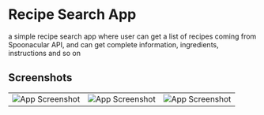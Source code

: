 # Recipe Search App

a simple recipe search app where user can get a list of recipes coming from Spoonacular API,
and can get complete information, ingredients, instructions and so on

## Screenshots

|                                                                                                                     |                                                                                                                   |                                                                                                                   |
|:-------------------------------------------------------------------------------------------------------------------:|:-----------------------------------------------------------------------------------------------------------------:|------------------------------------------------------------------------------------------------------------------:|
| ![App Screenshot](https://github.com/skniyajali/POS-Application/blob/main/app/src/main/assets/screenshots/main.png) | ![App Screenshot](https://github.com/skniyajali/POS-Application/blob/main/app/src/main/assets/screenshots/1.png)  |  ![App Screenshot](https://github.com/skniyajali/POS-Application/blob/main/app/src/main/assets/screenshots/2.png) |